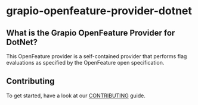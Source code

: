 # grapio-openfeature-provider-dotnet

## What is the Grapio OpenFeature Provider for DotNet?
This OpenFeature provider is a self-contained provider that performs flag evaluations as specified by the OpenFeature open specification.

## Contributing
To get started, have a look at our [CONTRIBUTING](https://github.com/grapio/grapio-openfeature-provider-dotnet/blob/main/CONTRIBUTING.md) guide.
